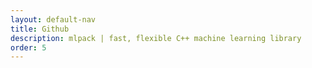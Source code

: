```yaml
---
layout: default-nav
title: Github
description: mlpack | fast, flexible C++ machine learning library
order: 5
---
```

<!-- content -->
<!-- make sure Apache is set up to do the redirect here! -->
